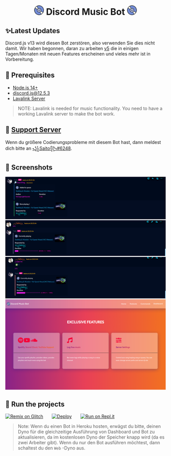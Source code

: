 <h1 align="center"><img src="./assets/logo.gif" width="30px"> Discord Music Bot <img src="./assets/logo.gif" width="30px"></h1>
<!-- <p align="center">Thanks for 25k Views with 500 subs!</p> -->

## ✨Latest Updates
Discord.js v13 wird diesen Bot zerstören, also verwenden Sie dies nicht damit. Wir haben begonnen, daran zu arbeiten [v5](https://github.com/SudhanPlayz/Discord-MusicBot/tree/v5) die in einigen Tagen/Monaten mit neuen Features erscheinen und vieles mehr ist in Vorbereitung.

## 🚧 Prerequisites 

- [Node.js 14+](https://nodejs.org/en/download/)
- [discord.js@12.5.3](https://www.npmjs.com/package/discord.js/v/12.5.3)
- [Lavalink Server](https://github.com/freyacodes/Lavalink#server-configuration)

> NOTE: Lavalink is needed for music functionality. You need to have a working Lavalink server to make the bot work.

<!-- ## 📝 Tutorial

A Tutorial has been uploaded on YouTube, Watch it by clicking on the image down below

[![Advanced Discord Music Bot with Web Dashboard | Spotify Support](https://img.youtube.com/vi/p4lP96Tiv9s/maxresdefault.jpg)](https://www.youtube.com/watch?v=p4lP96Tiv9s)

Repl.it [Tutorial](https://github.com/SudhanPlayz/Discord-MusicBot/wiki/Installation-on-Repl-it)

VPS / Server [Tutorial](https://github.com/SudhanPlayz/Discord-MusicBot/wiki/Installation-on-a-Linux-server) -->

## 📝 [Support Server](https://discord.gg/UjZJZbz47F)

Wenn du größere Codierungsprobleme mit diesem Bot hast, dann meldest dich bitte an [꧁Saito꧂#6248](https://discord.gg/UjZJZbz47F).

## 📸 Screenshots

<div align="left"><img src="/assets/play.png"></div><div align="center"><img src="/assets/queue.png"></div><div align="right"><img src="/assets/seek.png"></div>

<div align="center"><img src="/assets/features.png"></div>

## 💨 Run the projects

[![Remix on Glitch](https://cdn.glitch.com/2703baf2-b643-4da7-ab91-7ee2a2d00b5b%2Fremix-button.svg)](https://glitch.com/edit/#!/import/github/SudhanPlayz/Discord-MusicBot)&nbsp;&nbsp;&nbsp;&nbsp;&nbsp;&nbsp;
[![Deploy](https://www.herokucdn.com/deploy/button.svg)](https://heroku.com/deploy?template=https://github.com/SudhanPlayz/Discord-MusicBot)&nbsp;&nbsp;&nbsp;&nbsp;&nbsp;&nbsp;
[![Run on Repl.it](https://repl.it/badge/github/SudhanPlayz/Discord-MusicBot)](https://repl.it/github/SudhanPlayz/Discord-MusicBot)
> Note: Wenn du einen Bot in Heroku hosten, erwägst du bitte, deinen Dyno für die gleichzeitige Ausführung von Dashboard und Bot zu aktualisieren, da im kostenlosen Dyno der Speicher knapp wird (da es zwei Arbeiter gibt). Wenn du nur den Bot ausführen möchtest, dann schaltest du den `Web` -Dyno aus.

<!-- ## ✨ Contributors

Beiträge sind immer willkommen :D Folgt unbedingt [Contributing.md](/CONTRIBUTING.md)

<a href="https://github.com/SudhanPlayz/Discord-MusicBot/graphs/contributors">
  <img src="https://contributors-img.web.app/image?repo=SudhanPlayz/Discord-MusicBot" />
</a>

> **Note:** Contributions are not accepted in the master branch. If you like to contribute check out [v5 branch](https://github.com/SudhanPlayz/Discord-MusicBot/tree/v5)

Made with :heart: and JavaScript! -->
